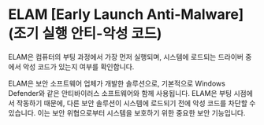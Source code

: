 # ELAM [Early Launch Anti-Malware](조기 실행 안티-악성 코드)
ELAM은 컴퓨터의 부팅 과정에서 가장 먼저 실행되며, 시스템에 로드되는 드라이버 중에서 악성 코드가 있는지 여부를 확인합니다.

ELAM은 보안 소프트웨어 업체가 개발한 솔루션으로, 기본적으로 Windows Defender와 같은 안티바이러스 소프트웨어와 함께 사용됩니다. ELAM은 부팅 시점에서 작동하기 때문에, 다른 보안 솔루션이 시스템에 로드되기 전에 악성 코드를 차단할 수 있습니다. 이는 보안 위협으로부터 시스템을 보호하기 위한 중요한 보안 기능입니다.